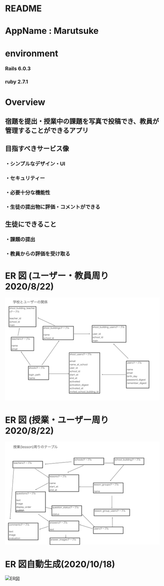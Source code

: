# README

# AppName : Marutsuke

# environment

### Rails 6.0.3

### ruby 2.7.1

# Overview

## 宿題を提出・授業中の課題を写真で投稿でき、教員が管理することができるアプリ

## 目指すべきサービス像

### ・シンプルなデザイン・UI

### ・セキュリティー

### ・必要十分な機能性

### ・生徒の提出物に評価・コメントができる

## 生徒にできること

### ・課題の提出

### ・教員からの評価を受け取る

# ER 図 (ユーザー・教員周り 2020/8/22)

![ER図](wiki/images/user_teacher_school_er.png "user_teacher_school_er")

# ER 図 (授業・ユーザー周り 2020/8/22)

![ER図](wiki/images/lessons_er.png "lessons_er")

# ER 図自動生成(2020/10/18)

![ER図](wiki/images/20201018erd.jpg "20201018_erd")
